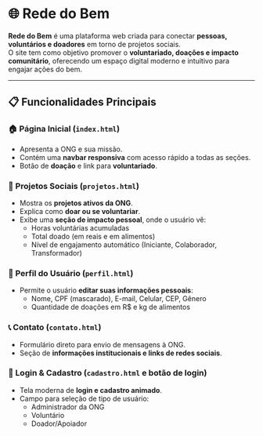 # 🌐 Rede do Bem

**Rede do Bem** é uma plataforma web criada para conectar **pessoas, voluntários e doadores** em torno de projetos sociais.  
O site tem como objetivo promover o **voluntariado, doações e impacto comunitário**, oferecendo um espaço digital moderno e intuitivo para engajar ações do bem.  

---

## 📋 Funcionalidades Principais

### 🏠 Página Inicial (`index.html`)
- Apresenta a ONG e sua missão.
- Contém uma **navbar responsiva** com acesso rápido a todas as seções.
- Botão de **doação** e link para **voluntariado**.

### 🤝 Projetos Sociais (`projetos.html`)
- Mostra os **projetos ativos da ONG**.
- Explica como **doar ou se voluntariar**.
- Exibe uma **seção de impacto pessoal**, onde o usuário vê:
  - Horas voluntárias acumuladas  
  - Total doado (em reais e em alimentos)  
  - Nível de engajamento automático (Iniciante, Colaborador, Transformador)

### 👤 Perfil do Usuário (`perfil.html`)
- Permite o usuário **editar suas informações pessoais**:
  - Nome, CPF (mascarado), E-mail, Celular, CEP, Gênero  
  - Quantidade de doações em R$ e kg de alimentos

### 📞 Contato (`contato.html`)
- Formulário direto para envio de mensagens à ONG.
- Seção de **informações institucionais e links de redes sociais**.

### 🔑 Login & Cadastro (`cadastro.html` e botão de login)
- Tela moderna de **login e cadastro animado**.
- Campo para seleção de tipo de usuário:
  - Administrador da ONG  
  - Voluntário  
  - Doador/Apoiador

